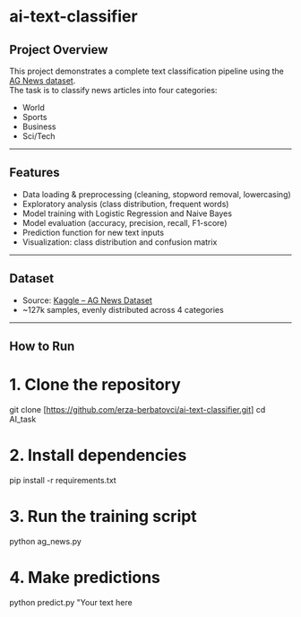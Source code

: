 # ai-text-classifier


##  Project Overview  
This project demonstrates a complete text classification pipeline using the [AG News dataset](https://www.kaggle.com/datasets/amananandrai/ag-news-classification-dataset).  
The task is to classify news articles into four categories:  
-  World  
-  Sports  
-  Business  
-  Sci/Tech  

---

##  Features  
- Data loading & preprocessing (cleaning, stopword removal, lowercasing)  
- Exploratory analysis (class distribution, frequent words)  
- Model training with Logistic Regression and Naive Bayes  
- Model evaluation (accuracy, precision, recall, F1-score)  
- Prediction function for new text inputs  
- Visualization: class distribution and confusion matrix  

---

## Dataset  
- Source: [Kaggle – AG News Dataset](https://www.kaggle.com/datasets/amananandrai/ag-news-classification-dataset)  
- ~127k samples, evenly distributed across 4 categories
---

## How to Run
# 1. Clone the repository
git clone [https://github.com/erza-berbatovci/ai-text-classifier.git]
cd AI_task

# 2. Install dependencies
pip install -r requirements.txt

# 3. Run the training script
python ag_news.py

# 4. Make predictions
python predict.py "Your text here


